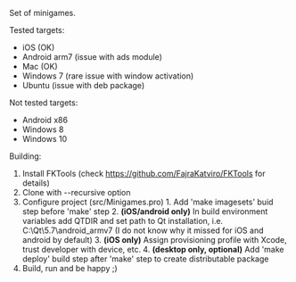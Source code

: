 Set of minigames.

Tested targets:
  - iOS (OK)
  - Android arm7 (issue with ads module)
  - Mac (OK)
  - Windows 7 (rare issue with window activation)
  - Ubuntu (issue with deb package)

Not tested targets:
  - Android x86
  - Windows 8
  - Windows 10

Building:

  1. Install FKTools (check https://github.com/FajraKatviro/FKTools for details)
  2. Clone with --recursive option
  3. Configure project (src/Minigames.pro)
    1. Add 'make imagesets' buid step before 'make' step
    2. **(iOS/android only)** In build environment variables add QTDIR and set path to Qt installation, i.e. C:\Qt\5.7\android_armv7 (I do not know why it missed for iOS and android by default)
    3. **(iOS only)** Assign provisioning profile with Xcode, trust developer with device, etc.
    4. **(desktop only, optional)** Add 'make deploy' build step after 'make' step to create distributable package
  4. Build, run and be happy ;)
